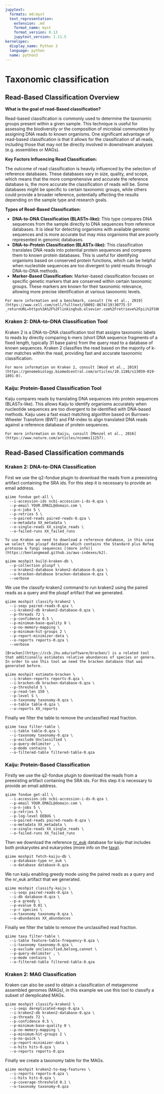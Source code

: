 ```yaml
---
jupytext:
  formats: md:myst
  text_representation:
    extension: .md
    format_name: myst
    format_version: 0.13
    jupytext_version: 1.11.5
kernelspec:
  display_name: Python 3
  language: python
  name: python3
---
```


# Taxonomic classification

## Read-Based Classification Overview

**What is the goal of read-Based classification?**

 Read-based classification is commonly used to determine the taxonomic groups present within a given sample. This technique is useful for assessing the biodiversity or the composition of microbial communities by assigning DNA reads to known organisms. One significant advantage of read-based classification is that it allows for the classification of all reads, including those that may not be directly involved in downstream analyses (e.g. assemblies or MAGs).

**Key Factors Influencing Read Classification:**

The outcome of read classification is heavily influenced by the selection of reference databases. These databases vary in size, quality, and scope, which means that the more comprehensive and accurate the reference database is, the more accurate the classification of reads will be. Some databases might be specific to certain taxonomic groups, while others could provide a broader reference, potentially affecting the results depending on the sample type and research goals.

**Types of Read-Based Classification:**

 - **DNA-to-DNA Classification (BLASTn-like):** This type compares DNA sequences from the sample directly to DNA sequences from reference databases. It is ideal for detecting organisms with available genomic sequences and is more accurate but may miss organisms that are poorly represented in genomic databases.
 - **DNA-to-Protein Classification (BLASTx-like):** This classification translates DNA reads into potential protein sequences and compares them to known protein databases. This is useful for identifying organisms based on conserved protein functions, which can be helpful when nucleotide sequences are too divergent to yield results through DNA-to-DNA methods.
 - **Marker-Based Classification:** Marker-based classification focuses on specific genetic markers that are conserved within certain taxonomic groups. These markers are known for their taxonomic relevance, allowing more precise identification at various taxonomic levels.


```{seealso}
For more information and a benchmark, consult [Ye et al., 2019](https://www.cell.com/cell/fulltext/S0092-8674(19)30775-5?_returnURL=https%3A%2F%2Flinkinghub.elsevier.com%2Fretrieve%2Fpii%2FS0092867419307755%3Fshowall%3Dtrue).
```

### Kraken 2: DNA-to-DNA Classification Tool

 Kraken 2 is a DNA-to-DNA classification tool that assigns taxonomic labels to reads by directly comparing k-mers (short DNA sequence fragments of a fixed length, typically 31 base pairs) from the query read to a database of known sequences. Kraken 2 classifies the read based on the majority of k-mer matches within the read, providing fast and accurate taxonomic classification.


```{seealso}
For more information on Kraken 2, consult [Wood et al., 2019](https://genomebiology.biomedcentral.com/articles/10.1186/s13059-019-1891-0).
```

### Kaiju: Protein-Based Classification Tool
 Kaiju compares reads by translating DNA sequences into protein sequences (BLASTx-like). This allows Kaiju to identify organisms accurately when nucleotide sequences are too divergent to be identified with DNA-based methods. Kaiju uses a fast exact matching algorithm based on Burrows-Wheeler Transform (BWT) and FM-index to align translated DNA reads against a reference database of protein sequences.

 
```{seealso}
For more information on Kaiju, consult [Menzel et al., 2016](https://www.nature.com/articles/ncomms11257).
```

## Read-Based Classification commands

### Kraken 2: DNA-to-DNA Classification

First we use the q2-fondue plugin to download the reads from a preexisting artifact containing the SRA ids. For this step it is necessary to provide an email address.

```{code-cell}
qiime fondue get-all \
  --i-accession-ids ncbi-accession-i-ds-0.qza \
  --p-email YOUR.EMAIL@domain.com \
  --p-n-jobs 5 \
  --p-retries 5 \
  --o-paired-reads paired-reads-0.qza \
  --o-metadata XX_metadata \
  --o-single-reads XX_single_reads \
  --o-failed-runs XX_failed_runs
```

```{note}
To use Kraken we need to download a reference database, in this case we select the pluspf database which contains the Standard plus Refeq protozoa & fungi sequences [(more info)](https://benlangmead.github.io/aws-indexes/k2).
```

```{code-cell}
qiime moshpit build-kraken-db \
  --p-collection pluspf \
  --o-kraken2-database kraken2-database-0.qza \
  --o-bracken-database bracken-database-0.qza \
  --verbose
```

We use the classify-kraken2 command to run kraken2 using the paired reads as a query and the pluspf artifact that we generated.

```{code-cell}
qiime moshpit classify-kraken2 \
  --i-seqs paired-reads-0.qza \
  --i-kraken2-db kraken2-database-0.qza \
  --p-threads 72 \
  --p-confidence 0.5 \
  --p-minimum-base-quality 0 \
  --p-no-memory-mapping \
  --p-minimum-hit-groups 2 \
  --p-report-minimizer-data \
  --o-reports reports-0.qza \
  --verbose
```

```{seealso}
[Bracken](https://ccb.jhu.edu/software/bracken/) is a related tool that additionally estimates relative abundances of species or genera.
In order to use this tool we need the bracken database that was generated before.
```

```{code-cell}
qiime moshpit estimate-bracken \
  --i-kraken-reports reports-0.qza \
  --i-bracken-db bracken-database-0.qza \
  --p-threshold 5 \
  --p-read-len 150 \
  --p-level S \
  --o-taxonomy taxonomy-0.qza \
  --o-table table-0.qza \
  --o-reports XX_reports
```

Finally we filter the table to remove the unclassified read fraction.

```{code-cell}
qiime taxa filter-table \
  --i-table table-0.qza \
  --i-taxonomy taxonomy-0.qza \
  --p-exclude Unclassified \
  --p-query-delimiter , \
  --p-mode contains \
  --o-filtered-table filtered-table-0.qza
```

### Kaiju: Protein-Based Classification 

Firstly we use the q2-fondue plugin to download the reads from a preexisting artifact containing the SRA ids. For this step it is necessary to provide an email address.

```{code-cell}
qiime fondue get-all \
  --i-accession-ids ncbi-accession-i-ds-0.qza \
  --p-email YOUR.EMAIL@domain.com \
  --p-n-jobs 5 \
  --p-retries 5 \
  --p-log-level DEBUG \
  --o-paired-reads paired-reads-0.qza \
  --o-metadata XX_metadata \
  --o-single-reads XX_single_reads \
  --o-failed-runs XX_failed_runs
```

Then we download the reference [nr_euk](https://bioinformatics-centre.github.io/kaiju/downloads.html) database for kaiju that includes both prokaryotes and eukaryotes (more info on the [taxa](https://github.com/bioinformatics-centre/kaiju/blob/master/util/kaiju-taxonlistEuk.tsv)).

```{code-cell}
qiime moshpit fetch-kaiju-db \
  --p-database-type nr_euk \
  --o-database database-0.qza
```

We run kaiju enabling greedy mode using the paired reads as a query and the nr_euk artifact that we generated.

```{code-cell}
qiime moshpit classify-kaiju \
  --i-seqs paired-reads-0.qza \
  --i-db database-0.qza \
  --p-a greedy \
  --p-evalue 0.01 \
  --p-r species \
  --o-taxonomy taxonomy-0.qza \
  --o-abundances XX_abundances
```

Finally we filter the table to remove the unclassified read fraction.

```{code-cell}
qiime taxa filter-table \
  --i-table feature-table-frequency-0.qza \
  --i-taxonomy taxonomy-0.qza \
  --p-exclude unclassified,belong,cannot \
  --p-query-delimiter , \
  --p-mode contains \
  --o-filtered-table filtered-table-0.qza
  ```

### Kraken 2: MAG Classification
Kraken can also be used to obtain a classification of metagenome assembled genomes (MAGs), in this example we use this tool to classify a subset of dereplicated MAGs.

```{code-cell}
qiime moshpit classify-kraken2 \
  --i-seqs dereplicated-mags-0.qza \
  --i-kraken2-db kraken2-database-0.qza \
  --p-threads 72 \
  --p-confidence 0.5 \
  --p-minimum-base-quality 0 \
  --p-no-memory-mapping \
  --p-minimum-hit-groups 2 \
  --p-no-quick \
  --p-report-minimizer-data \
  --o-hits hits-0.qza \
  --o-reports reports-0.qza
  ```

Finally we create a taxonomy table for the MAGs.

```{code-cell}
qiime moshpit kraken2-to-mag-features \
  --i-reports reports-0.qza \
  --i-hits hits-0.qza \
  --p-coverage-threshold 0.1 \
  --o-taxonomy taxonomy-0.qza
 ```
